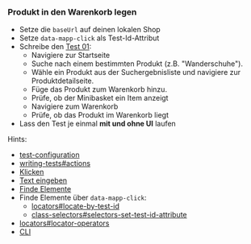 ### Produkt in den Warenkorb legen

* Setze die `baseUrl` auf deinen lokalen Shop
* Setze `data-mapp-click` als Test-Id-Attribut
* Schreibe den [Test 01](../tests/01.spec.ts):
  * Navigiere zur Startseite
  * Suche nach einem bestimmten Produkt (z.B. "Wanderschuhe").
  * Wähle ein Produkt aus der Suchergebnisliste und navigiere zur Produktdetailseite.
  * Füge das Produkt zum Warenkorb hinzu.
  * Prüfe, ob der Minibasket ein Item anzeigt
  * Navigiere zum Warenkorb
  * Prüfe, ob das Produkt im Warenkorb liegt
* Lass den Test je einmal **mit und ohne UI** laufen

Hints:
* [test-configuration](https://playwright.dev/docs/test-configuration)
* [writing-tests#actions](https://playwright.dev/docs/writing-tests#actions)
* [Klicken](https://playwright.dev/docs/input#mouse-click)
* [Text eingeben](https://playwright.dev/docs/api/class-locator#locator-fill)
* [Finde Elemente](https://playwright.dev/docs/locators)
* Finde Elemente über `data-mapp-click`:
  * [locators#locate-by-test-id](https://playwright.dev/docs/locators#locate-by-test-id)
  * [class-selectors#selectors-set-test-id-attribute](https://playwright.dev/docs/api/class-selectors#selectors-set-test-id-attribute)
* [locators#locator-operators](https://playwright.dev/docs/locators#locator-operators)
* [CLI](https://playwright.dev/docs/test-cli#introduction)
